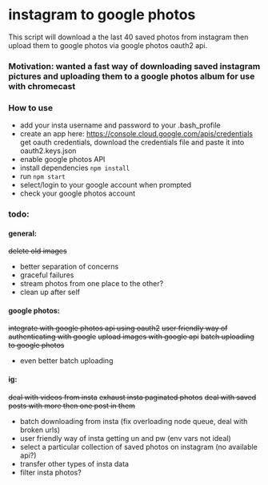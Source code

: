 # instagram to google photos

This script will download a the last 40 saved photos from instagram then upload them to google photos via google photos oauth2 api.

### Motivation: wanted a fast way of downloading saved instagram pictures and uploading them to a google photos album for use with chromecast

### How to use

- add your insta username and password to your .bash_profile
- create an app here: https://console.cloud.google.com/apis/credentials get oauth credentials, download the credentials file and paste it into oauth2.keys.json
- enable google photos API
- install dependencies `npm install`
- run `npm start`
- select/login to your google account when prompted
- check your google photos account

### todo:

#### general:
~~delete old images~~
- better separation of concerns
- graceful failures
- stream photos from one place to the other?
- clean up after self

#### google photos:
~~integrate with google photos api using oauth2~~
~~user friendly way of authenticating with google~~
~~upload images with google api~~
~~batch uploading to google photos~~
- even better batch uploading

#### ig: 
~~deal with videos from insta~~
~~exhaust insta paginated photos~~
~~deal with saved posts with more then one post in them~~
- batch downloading from insta (fix overloading node queue, deal with broken urls) 
- user friendly way of insta getting un and pw (env vars not ideal)
- select a particular collection of saved photos on instagram (no available api?)
- transfer other types of insta data
- filter insta photos?
